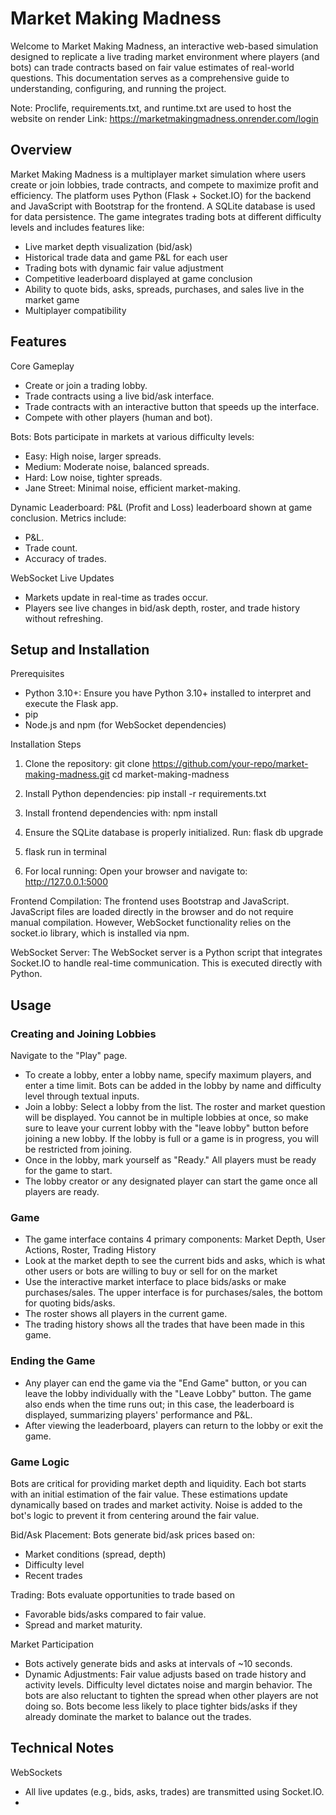 # Market Making Madness
Welcome to Market Making Madness, an interactive web-based simulation designed to replicate a live trading market environment where players (and bots) can trade contracts based on fair value estimates of real-world questions. This documentation serves as a comprehensive guide to understanding, configuring, and running the project.

Note: Proclife, requirements.txt, and runtime.txt are used to host the website on render
Link: https://marketmakingmadness.onrender.com/login

## Overview
Market Making Madness is a multiplayer market simulation where users create or join lobbies, trade contracts, and compete to maximize profit and efficiency. The platform uses Python (Flask + Socket.IO) for the backend and JavaScript with Bootstrap for the frontend. A SQLite database is used for data persistence. The game integrates trading bots at different difficulty levels and includes features like:
- Live market depth visualization (bid/ask)
- Historical trade data and game P&L for each user
- Trading bots with dynamic fair value adjustment
- Competitive leaderboard displayed at game conclusion
- Ability to quote bids, asks, spreads, purchases, and sales live in the market game
- Multiplayer compatibility

## Features
Core Gameplay
- Create or join a trading lobby.
- Trade contracts using a live bid/ask interface.
- Trade contracts with an interactive button that speeds up the interface.
- Compete with other players (human and bot).

Bots: Bots participate in markets at various difficulty levels:
- Easy: High noise, larger spreads.
- Medium: Moderate noise, balanced spreads.
- Hard: Low noise, tighter spreads.
- Jane Street: Minimal noise, efficient market-making.

Dynamic Leaderboard: P&L (Profit and Loss) leaderboard shown at game conclusion. Metrics include:
- P&L.
- Trade count.
- Accuracy of trades.
  
WebSocket Live Updates
- Markets update in real-time as trades occur.
- Players see live changes in bid/ask depth, roster, and trade history without refreshing.

## Setup and Installation
Prerequisites
- Python 3.10+: Ensure you have Python 3.10+ installed to interpret and execute the Flask app.
- pip 
- Node.js and npm (for WebSocket dependencies)

Installation Steps
1. Clone the repository:
git clone https://github.com/your-repo/market-making-madness.git
cd market-making-madness

2. Install Python dependencies:
pip install -r requirements.txt

3. Install frontend dependencies with: npm install

4. Ensure the SQLite database is properly initialized. Run: flask db upgrade

5. flask run in terminal

6. For local running: Open your browser and navigate to: http://127.0.0.1:5000

Frontend Compilation: The frontend uses Bootstrap and JavaScript. JavaScript files are loaded directly in the browser and do not require manual compilation. However, WebSocket functionality relies on the socket.io library, which is installed via npm.

WebSocket Server: The WebSocket server is a Python script that integrates Socket.IO to handle real-time communication. This is executed directly with Python.


## Usage

### Creating and Joining Lobbies 
Navigate to the "Play" page. 
- To create a lobby, enter a lobby name, specify maximum players, and enter a time limit. Bots can be added in the lobby by name and difficulty level through textual inputs.
- Join a lobby: Select a lobby from the list. The roster and market question will be displayed. You cannot be in multiple lobbies at once, so make sure to leave your current lobby with the "leave lobby" button before joining a new lobby. If the lobby is full or a game is in progress, you will be restricted from joining.
- Once in the lobby, mark yourself as "Ready." All players must be ready for the game to start.
- The lobby creator or any designated player can start the game once all players are ready.

### Game
- The game interface contains 4 primary components: Market Depth, User Actions, Roster, Trading History
- Look at the market depth to see the current bids and asks, which is what other users or bots are willing to buy or sell for on the market
- Use the interactive market interface to place bids/asks or make purchases/sales. The upper interface is for purchases/sales, the bottom for quoting bids/asks.
- The roster shows all players in the current game.
- The trading history shows all the trades that have been made in this game.

### Ending the Game
- Any player can end the game via the "End Game" button, or you can leave the lobby individually with the "Leave Lobby" button. The game also ends when the time runs out; in this case, the leaderboard is displayed, summarizing players' performance and P&L.
- After viewing the leaderboard, players can return to the lobby or exit the game.

### Game Logic
Bots are critical for providing market depth and liquidity. Each bot starts with an initial estimation of the fair value. These estimations update dynamically based on trades and market activity. Noise is added to the bot's logic to prevent it from centering around the fair value.

Bid/Ask Placement: Bots generate bid/ask prices based on:
- Market conditions (spread, depth)
- Difficulty level
- Recent trades

Trading: Bots evaluate opportunities to trade based on 
- Favorable bids/asks compared to fair value.
- Spread and market maturity.

Market Participation
- Bots actively generate bids and asks at intervals of ~10 seconds.
- Dynamic Adjustments: Fair value adjusts based on trade history and activity levels. Difficulty level dictates noise and margin behavior. The bots are also reluctant to tighten the spread when other players are not doing so. Bots become less likely to place tighter bids/asks if they already dominate the market to balance out the trades.

## Technical Notes
WebSockets
- All live updates (e.g., bids, asks, trades) are transmitted using Socket.IO.
- <script> tags built into HTML pages for Javascript handle client-side Socket.IO logic.

Database
- SQLite is used for persistent storage of orders, transactions, and users.

Error Handling: We implemented extensive error handling for edge cases which will all be dealt with on the backend:
- Empty markets
- Self-trading by bots
- Disconnects
- Joining multiple lobbies

Video Link: https://youtu.be/0U_t6CXrZ-Q
